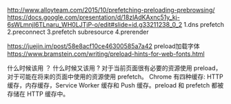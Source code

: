 http://www.alloyteam.com/2015/10/prefetching-preloading-prebrowsing/
https://docs.google.com/presentation/d/18zlAdKAxnc51y_kj-6sWLmnjl6TLnaru_WH0LJTjP-o/edit#slide=id.g33211238_0_2
1.dns prefetch
2.preconnect
3.prefetch subresource
4.prerender

https://juejin.im/post/58e8acf10ce46300585a7a42
preload加载字体 https://www.bramstein.com/writing/preload-hints-for-web-fonts.html
<link rel=“preload”>
什么时候该用 <link rel=”preload”> ？ 什么时候又该用 <link rel=”prefetch”> ?
对于当前页面很有必要的资源使用 preload，对于可能在将来的页面中使用的资源使用 prefetch。
Chrome 有四种缓存: HTTP 缓存，内存缓存，Service Worker 缓存和 Push 缓存。preload 和 prefetch 都被存储在 HTTP 缓存中。
